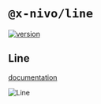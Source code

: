 # `@x-nivo/line`

[![version](https://img.shields.io/npm/v/@x-nivo/line.svg?style=flat-square)](https://www.npmjs.com/package/@x-nivo/line)

## Line

[documentation](http://nivo.rocks/line)

![Line](./doc/line.png)
